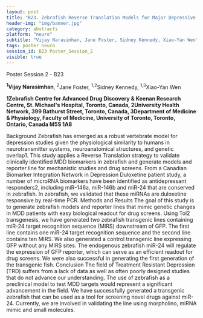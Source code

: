 ```yaml
---
layout: post
title: "B23. Zebrafish Reverse Translation Models for Major Depressive Disorders (MDD)"
header-img: "img/banner.jpg"
category: abstracts
platform: "neuro"
subtitle: "Vijay Narasimhan, Jane Foster, Sidney Kennedy, Xiao-Yan Wen"
tags: poster neuro
session_id: B23 Poster_Session_2
visible: true
---
```

Poster Session 2 - B23

**<sup>1</sup>Vijay Narasimhan**, <sup>2</sup>Jane Foster, <sup>1,2</sup>Sidney Kennedy, <sup>1,3</sup>Xiao-Yan Wen

__1Zebrafish Centre for Advanced Drug Discovery & Keenan Research Centre, St. Michael's Hospital, Toronto, Canada, 2University Health Network, 399 Bathurst Street, Toronto, Canada, 3Department of Medicine & Physiology, Faculty of Medicine, University of Toronto, Toronto, Ontario, Canada M5S 1A8__

Background
Zebrafish has emerged as a robust vertebrate model for depression studies given the physiological similarity to humans in neurotransmitter systems, neuroanatomical structures, and genetic overlap1. This study applies a Reverse Translation strategy to validate clinically identified MDD biomarkers in zebrafish and generate models and reporter line for mechanistic studies and drug screens. From a Canadian Biomarker Integration Network in Depression Duloxetine patient study, a number of microRNA biomarkers have been identified as antidepressant responders2, including miR-146a, miR-146b and miR-24 that are conserved in zebrafish. In zebrafish, we validated that these miRNAs are duloxetine responsive by real-time PCR. 
Methods and Results
The goal of this study is to generate zebrafish models and reporter lines that mimic genetic changes in MDD patients with easy biological readout for drug screens. Using Tol2 transgenesis, we have generated two zebrafish transgenic lines containing miR-24 target recognition sequence (MIRS) downstream of GFP. The first line contains one miR-24 target recognition sequence and the second line contains ten MIRS. We also generated a control transgenic line expressing GFP without any MIRS sites. The endogenous zebrafish miR-24 will regulate the expression of GFP reporter, which can serve as an efficient readout for drug screens. We were also successful in generating the first generation of the transgenic fish.
Conclusion
The field of Treatment Resistant Depression (TRD) suffers from a lack of data as well as often poorly designed studies that do not advance our understanding. The use of zebrafish as a preclinical model to test MDD targets would represent a significant advancement in the field. We have successfully generated a transgenic zebrafish that can be used as a tool for screening novel drugs against miR-24.  Currently, we are involved in validating the line using morpholino, miRNA mimic and small molecules.